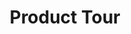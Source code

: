 ---
title: Product Tour
url: /testtour/
metaTags: >-
  <meta property="og:title" content="From Spreadsheets to Interactive Dashboards in a Few Clicks">
  <meta property="og:type" content="website">
  <meta property="og:image" content="">
  <meta property="og:description" content="Transform your spreadsheets into a collaborative planning and decision-making platform that drives performance">
  <meta property="og:url" content="">
  <meta name="description" content="Transform your spreadsheets into a collaborative planning and decision-making platform that drives performance">
topTitle: >-
  From Spreadsheets to Interactive Dashboards in a Few Clicks
topDescription: Transform your spreadsheets into a collaborative planning and decision-making platform that drives performance
StepsHeader: >-
      Get Started in 3 Simple Steps
StepsBlock:
  - descr: >-
      Import your Excel spreadsheet (or build one in Visyond) or [install our add-in](https://appsource.microsoft.com/en-us/product/office/WA200002940) to transform it into an interactive and collaborative decision-making platform.
    benefitsList:
      - text: >-
          You don’t need consultants, IT experts, or lengthy installations to start using the platform.
      - text: >-
           Use your Excel skills and improve your performance without having to learn new menus and workflow.
    image: /img/product-tour/step1.png 
    title: 'Connect Your Spreadsheet'
    titlePrefix: '1'
  - descr: >-
      Select cells you want to analyze, and get presentation-ready Sensitivities, Scenarios, and Monte Carlo Simulations.  
    benefitsList:
      - text: >-    
          You don’t need to move data across many tools: Visyond’s analyses are integrated with the spreadsheets and dashboards.
      - text: >-
          Both Excel experts and novices will get things done quickly.
    image: /img/product-tour/step2.png  
    title: 'Analyze with a Few Clicks'
    titlePrefix: '2'   
  - descr: >-
      Select cells and charts from the spreadsheet, add them to interactive dashboards, and securely present them.
    benefitsList:
      - text: >-
          Nobody can accidentally corrupt  spreadsheet data or obstruct the dashboard views of other collaborators.
      - text: >-
          Once created - always updated: Visyond’s dashboards require minimal to no maintenance.       
    image: /img/product-tour/step4.png
    title: 'Share Insights via Dashboards'
    titlePrefix: '3'   
visForHeader: 'Visyond Is for Everyone Who Makes Decisions Based on Spreadsheets'
functionTitle: Functions
caseTitle: Use Cases
industryTitle: Industries
functionList:
  - image: /img/home/visForColumn1/function2.png
    text: Analysts and Modelers
  - image: /img/home/visForColumn1/function1.png
    text: CxOs & Decision Makers
  - image: /img/home/visForColumn1/function3.png
    text: Sales & Communication
  - image: /img/home/visForColumn1/function4.png
    text: Consultants
caseList:
  - image: /img/home/visForColumn2/case1.png
    text: Risk Analysis & Simulations
  - image: /img/home/visForColumn2/case2.png
    text: Planning & Modelling
  - image: /img/home/visForColumn2/case3.png
    text: Budgeting & Forecasting
  - image: /img/home/visForColumn2/case4.png
    text: Financial Reporting
  - image: /img/home/visForColumn2/case5.png
    text: Investment Analysis
  - image: /img/home/visForColumn2/case6.png
    text: Scenario Analysis
industryList:
  - image: /img/home/visForColumn3/industry1.png
    text: Banking
  - image: /img/home/visForColumn3/industry5.png
    text: Management Consulting
  - image: /img/home/visForColumn3/industry2.png
    text: Financial Services
  - image: /img/home/visForColumn3/industry6.png
    text: Telecommunication
  - image: /img/home/visForColumn3/industry3.png
    text: Real Estate
  - image: /img/home/visForColumn3/industry4.png
    text: Insurance     
FeaturesHeader: 'With Visyond, You Can'
AddinCloudHeader: 'Work the Way You Like'
summary:
  - content: >-
      Get the Excel add-in if you want to:
      * Use Excel, macros and other add-ins
      * Work with very large spreadsheets
      * Use cutting-edge Excel features
    title: Excel Add-in
    image: /img/product-tour/excelAddinIcon.png
    buttonText: Get Add-in
    buttonLink: https://appsource.microsoft.com/en-us/product/office/WA200002940
  - content: >-
      Sign up for the cloud platform if you want:
      * Advanced collaboration on spreadsheets, scenarios, and analyses
      * Role-based access control and data tracking
      * Interactive dashboards driven by your spreadsheet
    title: Cloud Platform
    image: /img/product-tour/cloudPlatformIcon.png
    buttonText: Free Sign Up
    buttonLink: /accounts/signup/
infoBlockFirst:
  - benefitsList:
      - text: >-
          Automate scenario management and analysis. 
      - text: >-
          Track assumptions and scenarios from your collaborators, and always know where the numbers are coming from. 
      - text: Visualize the drivers that change between scenarios.
      - text: >-
          Empower collaborators to test scenarios independently via interactive dashboards, shielding them from information overload.
    descr: >-
      Compare scenarios in real time during client meetings or presentations, and turn planning and forecasting into a truly collaborative experience.
    infoVideo: '/video/Create, Compare and Analyze Scenarios On-the-fly - Visyond.mp4'
    infoVideoPoster: '/video/Create, Compare and Analyze Scenarios On-the-fly - Visyond.jpg'
    subtitle: "Budget vs. actual and forecasting.\r\n<br>\nScenario planning.\r"
    title: 'Compare Scenarios On-the-fly'
  - benefitsList:
      - text: >-
          Add cells and charts from the spreadsheet to dashboards, style them as sliders or dropdowns, and see how changes in inputs affect the outputs in real time. 
      - text: >-
          Your spreadsheets are safe: changing data on the dashboard does not change the spreadsheets.
      - text: >-
          Share only specific dashboards and scenarios with specific collaborators.
    descr: >-
      Securely share interactive, spreadsheet-driven dashboards, and empower collaborators to test scenarios in self-service mode without the risk of breaking the spreadsheet.
    infoVideo: /video/Share Insights with Spreadsheet-driven Dashboards - Visyond.mp4
    infoVideoPoster: /video/Share Insights with Spreadsheet-driven Dashboards - Visyond.jpg
    subtitle: "Interactive dashboards and ‘what-if’ calculators.\r\n<br>\nTest scenarios without corrupting data.\r"
    title: Share Interactive Dashboards
  - benefitsList:
      - text: Visualize the impact of important cells with Tornado Analysis.
      - text: Answer ‘what-if’ questions with Scenario Analysis.
      - text: Visualize the cells that change between scenarios with Scenario Waterfall Analysis.
      - text: Learn what really drives your decision metrics and see how sensitive your model is to changes with Sensitivity Analysis.    
      - text: Analyze risks with Monte Carlo simulations.
      - text: >-
          Get presentation-ready analysis charts and securely share them with collaborators.
      - text: >-
          Extend your collaborators’ analyses without anyone losing or corrupting data.
    descr: >-
      Analyze important decision metrics in a few clicks, and empower collaborators to contribute their own analyses, in a platform that connects spreadsheets, analyses and dashboards in a single place.
    infoVideo: /video/Visualize the Impact of Important Business Drivers - Visyond.mp4
    infoVideoPoster: /video/Visualize the Impact of Important Business Drivers - Visyond.jpg
    subtitle: "Collaborative analysis.\r\n<br>\nSelf-service stress-testing.\r\n<br>\nMonte Carlo simulation.\r"
    title: Automate Spreadsheet Analysis 
  - benefitsList:
      - text: Protect sensitive data from unauthorized access.
      - text: >-
          Hide the complexity of the spreadsheet behind easy-to-use interactive dashboards, exposing only relevant inputs collaborators can ‘play’ with.
      - text: >-
          Simplify data gathering by sharing data-entry worksheets with collaborators without exposing the rest of the spreadsheet.
    descr: >-
      Make collaboration easier and safer. Protect spreadsheets and dashboards from unwanted changes and unauthorized access by assigning roles to collaborators and sharing only specific worksheets and dashboards with them.
    infoVideo: >-
      /video/Decide Who Sees and Interacts with Specific Worksheets and
      Dashboards - Visyond.mp4
    infoVideoPoster: >-
      /video/Decide Who Sees and Interacts with Specific Worksheets and
      Dashboards - Visyond.jpg
    subtitle: "Secure data sharing.\r\n<br>\nRole-based access control.\r"
    title: Control Who Sees Specific Worksheets and Dashboards
  - benefitsList:
      - text: >-
          Find out if there’s something wrong with your model: identify the root causes of errors, and navigate the propagation chain.
      - text: Make your models easier to understand with natural language formulas.
      - text: Identify cell types and content at a glance (i.e., input, output, numbers, strings, boolean).
    descr: >-
      Make your spreadsheets error-proof. Get a bird’s-eye view of spreadsheet structure, detect root causes of errors and anomalies.      
    infoVideo: >-
      /video/Understand Model Structure, Detect Errors and Anomalies - Visyond.mp4
    infoVideoPoster: >-
      /video/Understand Model Structure, Detect Errors and Anomalies - Visyond.jpg
    subtitle: "Spreadsheet modeling and auditing.\r\n<br>\nError root cause analysis.\r"
    title: Visualize Spreadsheet Structure, Detect Errors and Anomalies
  - benefitsList:
      - text: >-
          Multiple assumptions can coexist in the same cell. The last added value does not overwrite the existing ones. Nobody, including the spreadsheet owner, can change data entered by others.
      - text: >-
          Visyond will track  who added each assumption.
      - text: >-
          Share only specific worksheets and dashboards with specific people for better control over information flow and data privacy.
    descr: >-
      Track changes and collaborate on spreadsheets, analyses and dashboards in a secure environment connecting decision makers, analysts, modelers, consultants, and clients.   
    infoVideo: /video/Track What Is Happening in Your Projects - Visyond.mp4
    infoVideoPoster: /video/Track What Is Happening in Your Projects - Visyond.jpg
    subtitle: "Data governance and tracking.\r\n<br>\nCollaboration without version chaos.\r"
    title: Track What Is Happening in Your Spreadsheets
  - benefitsList:
      - text: >-
          Add attachments and comments in the relevant cells for easy access.
      - text: >-
          Automatically document the spreadsheet as you and your collaborators work on it.
    descr: >-
      Establish a single place to store your spreadsheet data — changes, assumptions, attachments and comments — in the same environment where you do calculations, create analyses and visualizations.
    infoVideo: /video/Organize Assumptions, Documents and Conversations In Cells - Visyond.mp4
    infoVideoPoster: >-
      /video/Organize Assumptions, Documents and Conversations In Cells -
      Visyond.jpg
    subtitle: "Knowledge management.\r\n<br>\nData sharing without external tools.\r"
    title: Keep Important Information at Your Fingertips
  - benefitsList:
      - text: >-
          Automate Balance Sheets, Income Statements and Cash Flow statements.
      - text: >-
          Customize reports to your accounting standards.
      - text: >-
          Visyond will automatically calculate financial and management ratios.
      - text: >-
          The statements will remain up-to-date when you change the numbers in the spreadsheet.
      - text: >-
          If the forecasts detect that additional funding is required, Visyond will show how much debt and/or equity you need to raise.       
    descr: >-
      Generate always up-to-date, forward-looking financial statements from your spreadsheet. Just select relevant rows and columns, and Visyond will do the rest.
    infoVideo: /video/Auto-generate Financial Statements Driven by Your Model - Visyond.mp4
    infoVideoPoster: >-
      /video/Auto-generate Financial Statements Driven by Your Model -
      Visyond.jpg
    subtitle: Reports automation.
    title: Automate Pro-Forma Financial Statements
DemoStripTitle: Flexible. Familiar. Scalable.
DemoStripTitleButton: Watch Demo
DemoStripTitleLink: /demo
providesTitle: Get Started Today
providesList:
  - text: >-
      Cloud or on-premise platform and Excel add-in
  - text: Easy to use, no complicated menus to learn
  - text: Get started in minutes
---